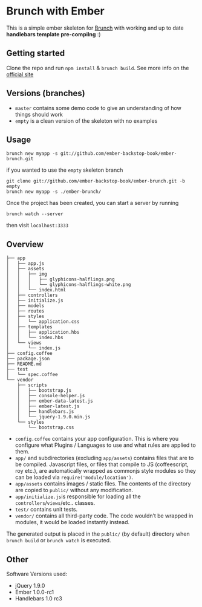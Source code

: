 # Brunch with Ember
This is a simple ember skeleton for [Brunch](http://brunch.io/) with working and up to date **handlebars template pre-compilng** :)

## Getting started

Clone the repo and run `npm install` & `brunch build`.
See more info on the [official site](http://brunch.io)

## Versions (branches)

* `master` contains some demo code to give an understanding of how things should work
* `empty` is a clean version of the skeleton with no examples

## Usage
    
    brunch new myapp -s git://github.com/ember-backstop-book/ember-brunch.git

if you wanted to use the `empty` skeleton branch

    git clone git://github.com/ember-backstop-book/ember-brunch.git -b empty
    brunch new myapp -s ./ember-brunch/

Once the project has been created, you can start a server by running

    brunch watch --server

then visit `localhost:3333`

## Overview

    ├── app
    │   ├── app.js
    │   ├── assets
    │   │   ├── img
    │   │   │   ├── glyphicons-halflings.png
    │   │   │   └── glyphicons-halflings-white.png
    │   │   └── index.html
    │   ├── controllers
    │   ├── initialize.js
    │   ├── models
    │   ├── routes
    │   ├── styles
    │   │   └── application.css
    │   ├── templates
    │   │   ├── application.hbs
    │   │   └── index.hbs
    │   └── views
    │       └── index.js
    ├── config.coffee
    ├── package.json
    ├── README.md
    ├── test
    │   └── spec.coffee
    └── vendor
        ├── scripts
        │   ├── bootstrap.js
        │   ├── console-helper.js
        │   ├── ember-data-latest.js
        │   ├── ember-latest.js
        │   ├── handlebars.js
        │   └── jquery-1.9.0.min.js
        └── styles
            └── bootstrap.css



* `config.coffee` contains your app configuration. This is where you configure what Plugins / Languages to use and what rules are applied to them.
* `app/` and subdirectories (excluding `app/assets`) contains files that are to be compiled. Javascript files, or files that compile to JS (coffeescript, roy etc.), are automatically wrapped as commonjs style modules so they can be loaded via `require('module/location')`.
* `app/assets` contains images / static files. The contents of the directory are copied to `public/` without any modification.
* `app/initialize.js`is responsible for loading all the `controllers`/`views`/etc.. classes.
* `test/` contains unit tests.
* `vendor/` contains all third-party code. The code wouldn’t be wrapped in
modules, it would be loaded instantly instead.

The generated output is placed in the `public/` (by default) directory when `brunch build` or `brunch watch` is executed.

## Other
Software Versions used:

* jQuery 1.9.0
* Ember 1.0.0-rc1
* Handlebars 1.0 rc3

